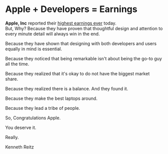 # Apple + Developers = Earnings

  **Apple, Inc** reported their [highest earnings ever](http://www.businessweek.com/technology/ByteOfTheApple/blog/archives/2009/10/apple_stock_hit.html) today.  
 But, Why? Because they have proven that thoughtful design and attention to every minute detail will always win in the end. 

 Because they have shown that designing with both developers and users equally in mind is essential. 

 Because they noticed that being remarkable isn't about being the go\-to guy all the time.

 Because they realized that it's okay to do not have the biggest market share. 

 Because they realized there is a balance. And they found it. 

 Because they make the best laptops around.

 Because they lead a tribe of people.

 So, Congratulations Apple.

 You deserve it.

 Really.

 Kenneth Reitz

  